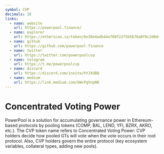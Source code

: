 ```yaml
---
symbol: CVP
decimals: 18
links:
  - name: website
    url: https://powerpool.finance/
  - name: explorer
    url: https://etherscan.io/token/0x38e4adb44ef08f22f5b5b76a8f0c2d0dcbe7dca1
  - name: github
    url: https://github.com/powerpool-finance
  - name: twitter
    url: https://twitter.com/powerpoolcvp
  - name: telegram
    url: https://t.me/powerpoolcvp
  - name: discord
    url: https://discord.com/invite/hYJXUBQ
  - name: medium
    url: https://link.medium.com/bWcPgVnpN8
---
```


# Concentrated Voting Power

PowerPool is a solution for accumulating governance power in Ethereum-based protocols by pooling tokens (COMP, BAL, LEND, YFI, BZRX, AKRO, etc.). The CVP token name refers to Concentrated Voting Power: CVP holders decide how pooled GTs will vote when the vote occurs in their root protocol. Also, CVP holders govern the entire protocol (key ecosystem variables, collateral types, adding new pools).
